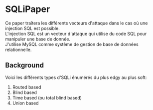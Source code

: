 # SQLiPaper
Ce paper traîtera les différents vecteurs d'attaque dans le cas où une injection SQL est possible.<br/>
L'injection SQL est un vecteur d'attaque qui utilise du code SQL pour manipuler une base de donnée.<br/>
J'utilise MySQL comme système de gestion de base de données relationnelle.<br/>

## Background
Voici les différents types d'SQLi énumérés du plus edgy au plus soft:

1. Routed based
2. Blind based
3. Time based (ou total blind based)
4. Union based
